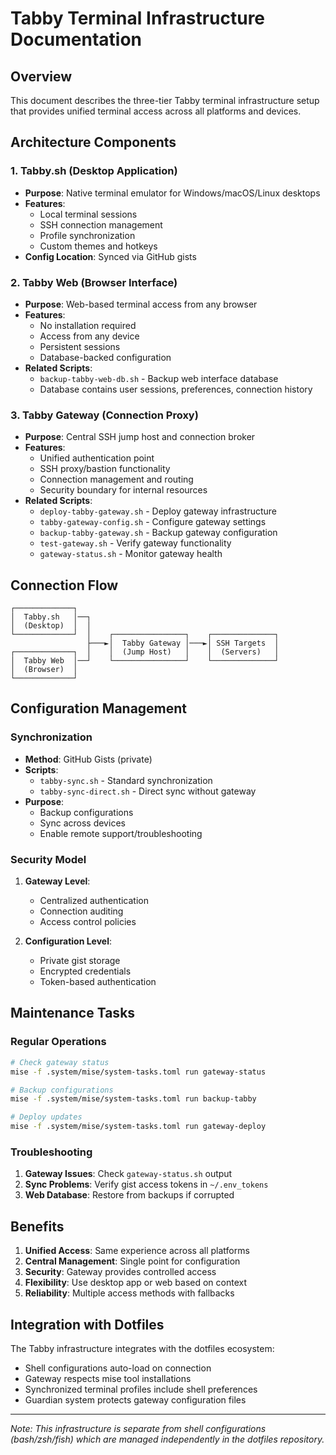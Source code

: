 # Tabby Terminal Infrastructure Documentation

## Overview

This document describes the three-tier Tabby terminal infrastructure setup that provides unified terminal access across all platforms and devices.

## Architecture Components

### 1. Tabby.sh (Desktop Application)
- **Purpose**: Native terminal emulator for Windows/macOS/Linux desktops
- **Features**:
  - Local terminal sessions
  - SSH connection management
  - Profile synchronization
  - Custom themes and hotkeys
- **Config Location**: Synced via GitHub gists

### 2. Tabby Web (Browser Interface)
- **Purpose**: Web-based terminal access from any browser
- **Features**:
  - No installation required
  - Access from any device
  - Persistent sessions
  - Database-backed configuration
- **Related Scripts**:
  - `backup-tabby-web-db.sh` - Backup web interface database
  - Database contains user sessions, preferences, connection history

### 3. Tabby Gateway (Connection Proxy)
- **Purpose**: Central SSH jump host and connection broker
- **Features**:
  - Unified authentication point
  - SSH proxy/bastion functionality
  - Connection management and routing
  - Security boundary for internal resources
- **Related Scripts**:
  - `deploy-tabby-gateway.sh` - Deploy gateway infrastructure
  - `tabby-gateway-config.sh` - Configure gateway settings
  - `backup-tabby-gateway.sh` - Backup gateway configuration
  - `test-gateway.sh` - Verify gateway functionality
  - `gateway-status.sh` - Monitor gateway health

## Connection Flow

```
┌─────────────┐
│  Tabby.sh   │──┐
│  (Desktop)  │  │
└─────────────┘  │    ┌────────────────┐    ┌──────────────┐
                 ├───►│  Tabby Gateway │───►│ SSH Targets  │
┌─────────────┐  │    │  (Jump Host)   │    │  (Servers)   │
│  Tabby Web  │──┘    └────────────────┘    └──────────────┘
│  (Browser)  │
└─────────────┘
```

## Configuration Management

### Synchronization
- **Method**: GitHub Gists (private)
- **Scripts**:
  - `tabby-sync.sh` - Standard synchronization
  - `tabby-sync-direct.sh` - Direct sync without gateway
- **Purpose**: 
  - Backup configurations
  - Sync across devices
  - Enable remote support/troubleshooting

### Security Model
1. **Gateway Level**: 
   - Centralized authentication
   - Connection auditing
   - Access control policies

2. **Configuration Level**:
   - Private gist storage
   - Encrypted credentials
   - Token-based authentication

## Maintenance Tasks

### Regular Operations
```bash
# Check gateway status
mise -f .system/mise/system-tasks.toml run gateway-status

# Backup configurations
mise -f .system/mise/system-tasks.toml run backup-tabby

# Deploy updates
mise -f .system/mise/system-tasks.toml run gateway-deploy
```

### Troubleshooting
1. **Gateway Issues**: Check `gateway-status.sh` output
2. **Sync Problems**: Verify gist access tokens in `~/.env_tokens`
3. **Web Database**: Restore from backups if corrupted

## Benefits

1. **Unified Access**: Same experience across all platforms
2. **Central Management**: Single point for configuration
3. **Security**: Gateway provides controlled access
4. **Flexibility**: Use desktop app or web based on context
5. **Reliability**: Multiple access methods with fallbacks

## Integration with Dotfiles

The Tabby infrastructure integrates with the dotfiles ecosystem:
- Shell configurations auto-load on connection
- Gateway respects mise tool installations
- Synchronized terminal profiles include shell preferences
- Guardian system protects gateway configuration files

---

*Note: This infrastructure is separate from shell configurations (bash/zsh/fish) which are managed independently in the dotfiles repository.*